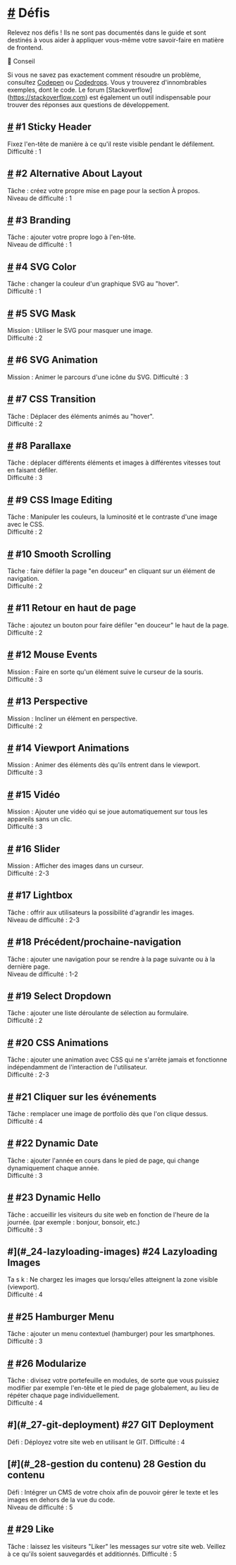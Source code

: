 [#](#défis) Défis
===========================

Relevez nos défis ! Ils ne sont pas documentés dans le guide et sont destinés à vous aider à appliquer vous-même votre savoir-faire en matière de frontend.

:memo: Conseil

Si vous ne savez pas exactement comment résoudre un problème, consultez [Codepen](https://codepen.io) ou [Codedrops](https://tympanus.net/codrops/). Vous y trouverez d'innombrables exemples, dont le code. Le forum [Stackoverflow] (https://stackoverflow.com) est également un outil indispensable pour trouver des réponses aux questions de développement.

[#](#_1-sticky-header) #1 Sticky Header
---------------------------------------

Fixez l'en-tête de manière à ce qu'il reste visible pendant le défilement.  
Difficulté : 1

[#](#_2-alternative-about-layout) #2 Alternative About Layout
-------------------------------------------------------------

Tâche : créez votre propre mise en page pour la section À propos.  
Niveau de difficulté : 1

[#](#_3-branding) #3 Branding
-----------------------------

Tâche : ajouter votre propre logo à l'en-tête.  
Niveau de difficulté : 1

[#](#_4-svg-color) #4 SVG Color
-------------------------------

Tâche : changer la couleur d'un graphique SVG au "hover".  
Difficulté : 1

[#](#_5-svg-mask) #5 SVG Mask
-----------------------------

Mission : Utiliser le SVG pour masquer une image.  
Difficulté : 2

[#](#_6-svg-animation) #6 SVG Animation
---------------------------------------

Mission : Animer le parcours d'une icône du SVG. Difficulté : 3

[#](#_7-css-transition) #7 CSS Transition
-----------------------------------------

Tâche : Déplacer des éléments animés au "hover".  
Difficulté : 2

[#](#_8-parallaxe) #8 Parallaxe
-----------------------------

Tâche : déplacer différents éléments et images à différentes vitesses tout en faisant défiler.  
Difficulté : 3

[#](#_9-css-image-editing) #9 CSS Image Editing
-----------------------------------------------

Tâche : Manipuler les couleurs, la luminosité et le contraste d'une image avec le CSS.  
Difficulté : 2

[#](#_10-smooth-scrolling) #10 Smooth Scrolling
-----------------------------------------------

Tâche : faire défiler la page "en douceur" en cliquant sur un élément de navigation.  
Difficulté : 2

[#](#_11-back-to-top) #11 Retour en haut de page
-------------------------------------

Tâche : ajoutez un bouton pour faire défiler "en douceur" le haut de la page.  
Difficulté : 2

[#](#_12-mouse-events) #12 Mouse Events
---------------------------------------

Mission : Faire en sorte qu'un élément suive le curseur de la souris. Difficulté : 3

[#](#_13-perspective) #13 Perspective
-------------------------------------

Mission : Incliner un élément en perspective.  
Difficulté : 2

[#](#_14-viewport-animations) #14 Viewport Animations
-----------------------------------------------------

Mission : Animer des éléments dès qu'ils entrent dans le viewport.  
Difficulté : 3

[#](#_15-vidéo) #15 Vidéo
-------------------------

Mission : Ajouter une vidéo qui se joue automatiquement sur tous les appareils sans un clic.  
Difficulté : 3

[#](#_16-slider) #16 Slider
---------------------------

Mission : Afficher des images dans un curseur.  
Difficulté : 2-3

[#](#_17-lightbox) #17 Lightbox
-------------------------------

Tâche : offrir aux utilisateurs la possibilité d'agrandir les images.  
Niveau de difficulté : 2-3

[#](#_18-précédent-prochaine-navigation) #18 Précédent/prochaine-navigation
---------------------------------------------------------------

Tâche : ajouter une navigation pour se rendre à la page suivante ou à la dernière page.  
Niveau de difficulté : 1-2

[#](#_19-select-dropdown) #19 Select Dropdown
---------------------------------------------

Tâche : ajouter une liste déroulante de sélection au formulaire.  
Difficulté : 2

[#](#_20-css-animations) #20 CSS Animations
-------------------------------------------

Tâche : ajouter une animation avec CSS qui ne s'arrête jamais et fonctionne indépendamment de l'interaction de l'utilisateur.  
Difficulté : 2-3

[#](#_21-clic-événements) #21 Cliquer sur les événements
---------------------------------------

Tâche : remplacer une image de portfolio dès que l'on clique dessus.  
Difficulté : 4

[#](#_22-dynamic-date) #22 Dynamic Date
---------------------------------------

Tâche : ajouter l'année en cours dans le pied de page, qui change dynamiquement chaque année.  
Difficulté : 3

[#](#_23-dynamic-hello) #23 Dynamic Hello
-----------------------------------------

Tâche : accueillir les visiteurs du site web en fonction de l'heure de la journée. (par exemple : bonjour, bonsoir, etc.)  
Difficulté : 3

#](#_24-lazyloading-images) #24 Lazyloading Images
---------------------------------------------------

Ta s k : Ne chargez les images que lorsqu'elles atteignent la zone visible (viewport).  
Difficulté : 4

[#](#_25-hamburger-menu) #25 Hamburger Menu
-------------------------------------------

Tâche : ajouter un menu contextuel (hamburger) pour les smartphones.  
Difficulté : 3

[#](#_26-modularize) #26 Modularize
-----------------------------------

Tâche : divisez votre portefeuille en modules, de sorte que vous puissiez modifier par exemple l'en-tête et le pied de page globalement, au lieu de répéter chaque page individuellement.  
Difficulté : 4

#](#_27-git-deployment) #27 GIT Deployment
-------------------------------------------

Défi : Déployez votre site web en utilisant le GIT. Difficulté : 4

[#](#_28-gestion du contenu) 28 Gestion du contenu
--------------------------------------------------

Défi : Intégrer un CMS de votre choix afin de pouvoir gérer le texte et les images en dehors de la vue du code.  
Niveau de difficulté : 5

[#](#_29-likes) #29 Like
-------------------------

Tâche : laissez les visiteurs "Liker" les messages sur votre site web. Veillez à ce qu'ils soient sauvegardés et additionnés. Difficulté : 5
